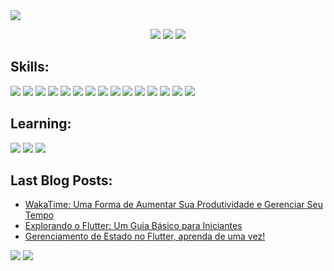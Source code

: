 <!-- ![68747470733a2f2f692e70696e696d672e636f6d2f6f726967696e616c732f63362f33632f61652f63363363616531333434373636663134643964313834653561616665643036352e676966](https://user-images.githubusercontent.com/93049899/204681030-6ce81c5f-85f1-4801-8e93-ab41c30cda9c.jpg) -->

<!-- ![Olá, me chamo Nathan  Muito prazer  (2)](https://user-images.githubusercontent.com/93049899/230245556-aa2854bc-0c80-4ca6-abf2-61bc4d0294e0.png) -->

<!--```javascript
let dev = {name: 'Nathan',
age: 18,
nacionality: 'Brazil',
work: 'FullStack developer'
}

console.log(`Hi! I'm ${dev.name}, I'm ${dev.age} years old and i'm from ${dev.nacionality}! 
I'm currently studying to be a ${dev.work}`)
``` -->
<img src="https://github.com/nahtanPNG/nahtanPNG/assets/93049899/47298db5-3ab5-4d9e-8c2c-b96886531ea8"/>

<p align="center">
<a href="https://linkedin.com/in/devnahtan"><img src="https://img.shields.io/badge/linkedin-865DFF?style=for-the-badge&logoColor=F2F2F2&logo=linkedin"/></a>
<a href="https://dev.to/nahtanpng"><img src="https://img.shields.io/badge/dev.to-865DFF?style=for-the-badge&logo=devdotto&logoColor=white"/></a>
<a href="mailto:nathan.ferreiira.contato@gmail.com"><img src="https://img.shields.io/badge/email-865DFF?logo=gmail&style=for-the-badge&logoColor=F2F2F2"/></a>

## **Skills:**
<p align="left"> 
<img src="https://img.shields.io/badge/HTML-865DFF?style=for-the-badge&logo=html5&logoColor=white"/>
<img src="https://img.shields.io/badge/CSS-865DFF?style=for-the-badge&logo=css3&logoColor=white"/>
<img src="https://img.shields.io/badge/PHP-865DFF?style=for-the-badge&logo=php&logoColor=white"/>
<img src="https://img.shields.io/badge/Javascript-865DFF?style=for-the-badge&logo=javascript&logoColor=white"/>
<img src="https://img.shields.io/badge/csharp-191825?style=for-the-badge&logo=csharp&logoColor=white"/>
<img src="https://img.shields.io/badge/C%2B%2B-191825?style=for-the-badge&logo=c%2B%2B&logoColor=white"/>
<img src="https://img.shields.io/badge/MYSQL-865DFF?style=for-the-badge&logo=mysql&logoColor=white"/>
<img src="https://img.shields.io/badge/firebase-191825?style=for-the-badge&logo=firebase&logoColor=white"/>
<img src="https://img.shields.io/badge/java-191825?style=for-the-badge&logo=openjdk&logoColor=white"/>
<img src="https://img.shields.io/badge/dart-191825?style=for-the-badge&logo=dart&logoColor=white"/>
<img src="https://img.shields.io/badge/FLUTTER-191825?style=for-the-badge&logo=flutter&logoColor=white"/>
<img src="https://img.shields.io/badge/bootstrap-191825?style=for-the-badge&logo=bootstrap&logoColor=white"/>
<img src="https://img.shields.io/badge/figma-865DFF?style=for-the-badge&logo=figma&logoColor=white"/>
<img src="https://img.shields.io/badge/git-865DFF?style=for-the-badge&logo=git&logoColor=white"/>
<img src="https://img.shields.io/badge/github-865DFF?style=for-the-badge&logo=github&logoColor=white"/>
</p>

## **Learning:**
<p align="left">
<img src="https://img.shields.io/badge/NODE.JS-E384FF?style=for-the-badge&logo=node.js&logoColor=white"/>
<img src="https://img.shields.io/badge/TYPESCRIPT-E384FF?style=for-the-badge&logo=typescript&logoColor=white"/>
<img src="https://img.shields.io/badge/REACT-E384FF?style=for-the-badge&logo=react&logoColor=white"/>
  
</p>

## **Last Blog Posts:**

<!-- BLOG-POST-LIST:START -->
- [WakaTime: Uma Forma de Aumentar Sua Produtividade e Gerenciar Seu Tempo](https://dev.to/nahtanpng/wakatime-uma-forma-de-aumentar-sua-produtividade-e-gerenciar-seu-tempo-568p)
- [Explorando o Flutter: Um Guia Básico para Iniciantes](https://dev.to/nahtanpng/explorando-o-flutter-um-guia-basico-para-iniciantes-55l6)
- [Gerenciamento de Estado no Flutter, aprenda de uma vez!](https://dev.to/nahtanpng/gerenciamento-de-estado-no-flutter-aprenda-de-uma-vez-51k8)
<!-- BLOG-POST-LIST:END -->

<p align="left">
  <img src="https://github-readme-stats.vercel.app/api/?username=nahtanpng&style=for-the-badge&title_color=865DFF&text_color=F2F2F2&bg_color=191825&border_color=121111&show_icons=true&icon_color=F2F2F2&rank_icon=github"/>
  <img src="https://github-readme-stats.vercel.app/api/top-langs/?username=nahtanpng&style=for-the-badge&title_color=865DFF&text_color=F2F2F2&bg_color=191825&border_color=121111&show_icons=true"/>
</p>
